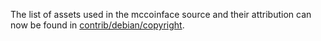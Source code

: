 The list of assets used in the mccoinface source and their attribution can now be found in [contrib/debian/copyright](../contrib/debian/copyright).
